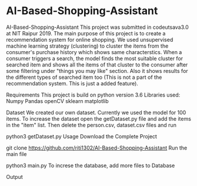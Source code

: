 # AI-Based-Shopping-Assistant

AI-Based-Shopping-Assistant
This project was submitted in codeutsava3.0 at NIT Raipur 2019.
The main purpose of this project is to create a recommendation system for online shopping. We used unsupervised machine learning strategy (clustering) to cluster the items from the consumer's purchase history which shows same characterstics. When a consumer triggers a search, the model finds the most suitable cluster for searched item and shows all the items of that cluster to the consumer after some filtering under "things you may like" section.
Also it shows results for the different types of searched item too (This is not a part of the recommendation system. This is just a added feature).

Requirements
This project is build on python version 3.6 Libraries used:
Numpy
Pandas
openCV
sklearn
matplotlib

Dataset
We created our own dataset. Currently we used the model for 100 items. To increase the dataset open the getDataset.py file and add the items in the "item" list. Then delete the person.csv, dataset.csv files and run

python3 getDataset.py
Usage
Download the Complete Project

git clone https://github.com/riti1302/AI-Based-Shopping-Assistant
Run the main file

python3 main.py
To increse the database, add more files to Database

Output
